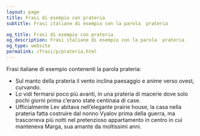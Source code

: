 ```yaml
---
layout: page
title: Frasi di esempio con prateria 
subtitle: Frasi italiane di esempio con la parola  prateria

og_title: Frasi di esempio con prateria 
og_description: Frasi italiane di esempio con la parola  prateria
og_type: website
permalink: /frasi/p/prateria.html
---
```


Frasi italiane di esempio contenenti la parola prateria:


- Sul manto della prateria il vento inclina paesaggio e anime verso ovest, curvando.
- Lo vidi fermarsi poco più avanti, in una prateria di macerie dove solo pochi giorni prima c’erano state centinaia di case.
- Ufficialmente Lev abitava nell’elegante prairie house, la casa nella prateria fatta costruire dal nonno Vyalov prima della guerra, ma trascorreva più notti nel pretenzioso appartamento in centro in cui manteneva Marga, sua amante da moltissimi anni.
